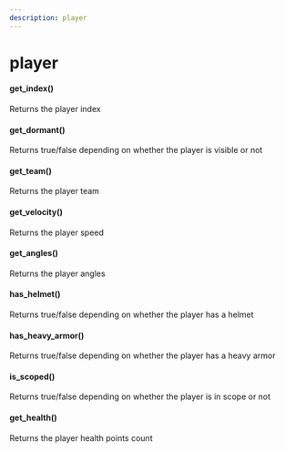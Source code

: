 ```yaml
---
description: player
---
```


# player

#### **get\_index()** <a href="#get_index" id="get_index"></a>

Returns the player index

#### **get\_dormant()** <a href="#get_dormant" id="get_dormant"></a>

Returns true/false depending on whether the player is visible or not

#### **get\_team()** <a href="#get_team" id="get_team"></a>

Returns the player team

#### **get\_velocity()** <a href="#get_velocity" id="get_velocity"></a>

Returns the player speed

#### **get\_angles()** <a href="#get_angles" id="get_angles"></a>

Returns the player angles

#### **has\_helmet()** <a href="#has_helmet" id="has_helmet"></a>

Returns true/false depending on whether the player has a helmet

#### **has\_heavy\_armor()** <a href="#has_heavy_armor" id="has_heavy_armor"></a>

Returns true/false depending on whether the player has a heavy armor

#### **is\_scoped()** <a href="#is_scoped" id="is_scoped"></a>

Returns true/false depending on whether the player is in scope or not

#### **get\_health()** <a href="#get_health" id="get_health"></a>

Returns the player health points count
